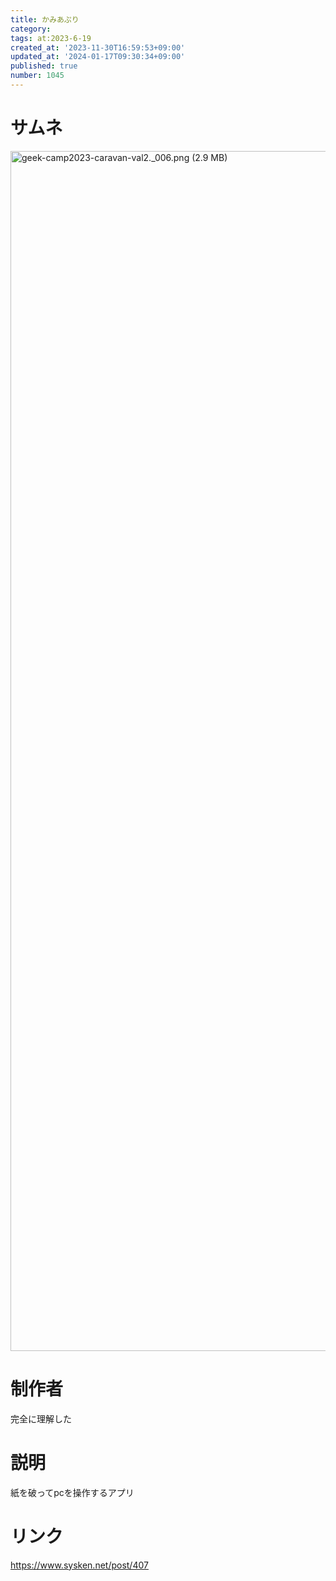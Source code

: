 ```yaml
---
title: かみあぷり
category:
tags: at:2023-6-19
created_at: '2023-11-30T16:59:53+09:00'
updated_at: '2024-01-17T09:30:34+09:00'
published: true
number: 1045
---
```


# サムネ
<img width="1920" alt="geek-camp2023-caravan-val2._006.png (2.9 MB)" src="/img/markdown/1045/c0920ce2-31b6-400f-a22a-f18c5b449678.webp">

# 制作者
完全に理解した

# 説明
紙を破ってpcを操作するアプリ

# リンク
https://www.sysken.net/post/407

